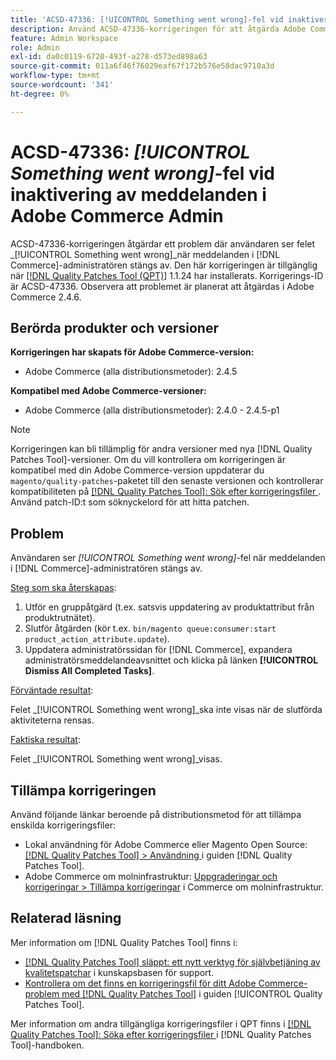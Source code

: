 ```yaml
---
title: 'ACSD-47336: [!UICONTROL Something went wrong]-fel vid inaktivering av meddelanden i Adobe Commerce Admin'
description: Använd ACSD-47336-korrigeringen för att åtgärda Adobe Commerce-problemet där användaren ser [!UICONTROL Something went wrong]-fel när meddelanden i  [!DNL Commerce] administratören stängs av.
feature: Admin Workspace
role: Admin
exl-id: da0c0119-6720-493f-a278-d573ed898a63
source-git-commit: 011a6f46f76029eaf67f172b576e58dac9710a3d
workflow-type: tm+mt
source-wordcount: '341'
ht-degree: 0%

---
```


# ACSD-47336: _[!UICONTROL Something went wrong]_-fel vid inaktivering av meddelanden i Adobe Commerce Admin

ACSD-47336-korrigeringen åtgärdar ett problem där användaren ser felet _[!UICONTROL Something went wrong]_när meddelanden i [!DNL Commerce]-administratören stängs av. Den här korrigeringen är tillgänglig när [[!DNL Quality Patches Tool (QPT)]](https://experienceleague.adobe.com/en/docs/commerce-operations/tools/quality-patches-tool/quality-patches-tool-to-self-serve-quality-patches) 1.1.24 har installerats. Korrigerings-ID är ACSD-47336. Observera att problemet är planerat att åtgärdas i Adobe Commerce 2.4.6.

## Berörda produkter och versioner

**Korrigeringen har skapats för Adobe Commerce-version:**

* Adobe Commerce (alla distributionsmetoder): 2.4.5

**Kompatibel med Adobe Commerce-versioner:**

* Adobe Commerce (alla distributionsmetoder): 2.4.0 - 2.4.5-p1

>[!NOTE]
>
>Korrigeringen kan bli tillämplig för andra versioner med nya [!DNL Quality Patches Tool]-versioner. Om du vill kontrollera om korrigeringen är kompatibel med din Adobe Commerce-version uppdaterar du `magento/quality-patches`-paketet till den senaste versionen och kontrollerar kompatibiliteten på [[!DNL Quality Patches Tool]: Sök efter korrigeringsfiler ](https://experienceleague.adobe.com/tools/commerce-quality-patches/index.html). Använd patch-ID:t som söknyckelord för att hitta patchen.

## Problem

Användaren ser _[!UICONTROL Something went wrong]_-fel när meddelanden i [!DNL Commerce]-administratören stängs av.

<u>Steg som ska återskapas</u>:

1. Utför en gruppåtgärd (t.ex. satsvis uppdatering av produktattribut från produktrutnätet).
1. Slutför åtgärden (kör t.ex. `bin/magento queue:consumer:start product_action_attribute.update`).
1. Uppdatera administratörssidan för [!DNL Commerce], expandera administratörsmeddelandeavsnittet och klicka på länken **[!UICONTROL Dismiss All Completed Tasks]**.

<u>Förväntade resultat</u>:

Felet _[!UICONTROL Something went wrong]_ska inte visas när de slutförda aktiviteterna rensas.

<u>Faktiska resultat</u>:

Felet _[!UICONTROL Something went wrong]_visas.

## Tillämpa korrigeringen

Använd följande länkar beroende på distributionsmetod för att tillämpa enskilda korrigeringsfiler:

* Lokal användning för Adobe Commerce eller Magento Open Source: [[!DNL Quality Patches Tool] > Användning ](/help/tools/quality-patches-tool/usage.md) i guiden [!DNL Quality Patches Tool].
* Adobe Commerce om molninfrastruktur: [Uppgraderingar och korrigeringar > Tillämpa korrigeringar](https://experienceleague.adobe.com/docs/commerce-cloud-service/user-guide/develop/upgrade/apply-patches.html) i Commerce om molninfrastruktur.

## Relaterad läsning

Mer information om [!DNL Quality Patches Tool] finns i:

* [[!DNL Quality Patches Tool] släppt: ett nytt verktyg för självbetjäning av kvalitetspatchar](https://experienceleague.adobe.com/en/docs/commerce-operations/tools/quality-patches-tool/quality-patches-tool-to-self-serve-quality-patches) i kunskapsbasen för support.
* [Kontrollera om det finns en korrigeringsfil för ditt Adobe Commerce-problem med  [!DNL Quality Patches Tool]](/help/tools/quality-patches-tool/patches-available-in-qpt/check-patch-for-magento-issue-with-magento-quality-patches.md) i guiden [!UICONTROL Quality Patches Tool].


Mer information om andra tillgängliga korrigeringsfiler i QPT finns i [[!DNL Quality Patches Tool]: Söka efter korrigeringsfiler ](https://experienceleague.adobe.com/tools/commerce-quality-patches/index.html) i [!DNL Quality Patches Tool]-handboken.
